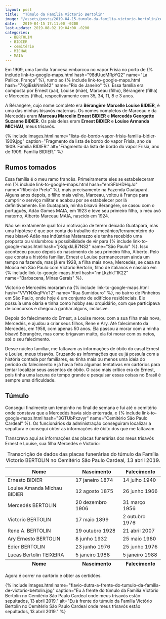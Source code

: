 ```yaml
---
layout: post
title:  "Túmulo da Família Victorio Bertolin"
image: "/assets/posts/2019-04-15-tumulo-da-familia-victorio-bertolin/cover.jpg"
date:   2019-04-15 17:11:00 -0200
last-update: 2019-08-02 19:04:00 -0200
categories:
  - BERTOLIN
  - BIDIER
  - cemitério
  - MICHAU
  - MAIA
---
```


Em 1909, uma família francesa embarcou no vapor Frisia no porto de {% include link-to-google-maps.html hash="98dUucMRpYQ2" name="La Pallice, França" %}, rumo ao {% include link-to-google-maps.html hash="7KgiBskNm842" name="Rio de Janeiro" %}. Essa família era composta por Ernest (pai), Louise (mãe), Marceau (filho), Bérangère (filha) e Mercedés (filha), respectivamente com 35, 34, 11, 8 e 3 anos.

A Bérangère, cujo nome completo era **Bérangère Marcelle Louise BIDIER**, é uma das minhas bisavós maternas. Os nomes completos de Marceau e da Mercedés eram **Marceau Marcelin Ernest BIDIER** e **Mercedés Georgette Suzanne BIDIER**. Os pais deles eram **Ernest BIDIER** e **Louise Armanda MICHAU**, meus trisavós.

{% include images.html name="lista-de-bordo-vapor-frisia-familia-bidier-1909.jpg" caption="Fragmento da lista de bordo do vapor Frisia, ano de 1909. Família BIDIER." alt="Fragmento da lista de bordo do vapor Frisia, ano de 1909. Família BIDIER." %}

## Rumos tomados

Essa família é o meu ramo francês. Primeiramente eles se estabeleceram em {% include link-to-google-maps.html hash="emSFbHDHqJo" name="Ribeirão Preto" %}, mais precisamente na Fazenda Guatapará. Alguns anos depois, o filho mais velho, Marceau, voltou à França para cumprir o serviço militar e acabou por se estabelecer por lá definitivamente. Em Guatapará, minha bisavó Bérangère, se casou com o português, Adão Gomes MAIA, em 1923 e teve seu primeiro filho, o meu avô materno, Alberto Marceau MAIA, nascido em 1924.

Não sei exatamente qual foi a motivação de terem deixado Guatapará, mas uma hipótese é que por conta do trabalho de mecânico/ferramenteiro do meu bisavô Adão nas indústrias Matarazzo ele tenha recebido uma proposta ou vislumbrou a possibilidade de vir para {% include link-to-google-maps.html hash="jKdgxkLB7NS2" name="São Paulo" %}. Isso aconteceu pouco depois do nascimento do seu primeiro filho, Alberto. Pelo que consta a história familiar, Ernest e Louise permaneceram ainda um tempo na fazenda, mas já em 1928, a filha mais nova, Mercedés, se casa na Moóca em São Paulo com Victorio Bertolin, filho de italianos e nascido em {% include link-to-google-maps.html hash="nnLkzhkT1K22" name="Barbacena, Minas Gerais" %}.

Victorio e Mercedés moraram na {% include link-to-google-maps.html hash="VVYNXkqPVxT2" name="Rua Sumidouro" %}, no bairro de Pinheiros em São Paulo, onde hoje é um conjunto de edifícios residênciais. Ele possuía uma olaria e tinha como hobby seu orquidário, com que participava de concursos e chegou a ganhar alguns, inclusive.

Depois do falecimento do Ernest, a Louise morou com a sua filha mais nova, Mercedés, e ajudou a criar seus filhos, Rene e Ary. Até falecimento da Mercedés, em 1956, com apenas 50 anos. Ela passou a morar com a minha bisavó Bérangère, mas como brigavam muito, ela foi morar com os netos, até o seu falecimento.

Desse núcleo familiar, me faltavam as informações de óbito do casal Ernest e Louise, meus trisavós. Cruzando as informações que eu já possuía com a história contada por familiares, eu tinha mais ou menos uma ideia do período do falecimento e já havia feito algumas tentativas em cartórios para tentar localizar seus assentos de óbito. O caso mais crítico era do Ernest, pois tinha uma lacuna de tempo grande e pesquisar essas coisas no Brasil é sempre uma dificuldade.

## Túmulo

Consegui finalmente um tempinho no final de semana e fui até o cemitério onde constava que a Mercedés havia sido enterrada, o {% include link-to-google-maps.html hash="3GTUbPxzvyr" name="Cemitério São Paulo Cardeal" %}. Os funcionários da administração conseguiram localizar a sepultura e consegui obter as informações de óbito dos que me faltavam.

Transcrevo aqui as informações das placas funerárias dos meus trisavós Ernest e Louise, sua filha Mercedés e Victorio:

<table class="centered">
  <caption>Transcrição de dados das placas funerárias do túmulo da Família Victorio BERTOLIN no Cemitério São Paulo Cardeal, 13 abril 2019.</caption>
  <thead>
    <tr>
      <th>Nome</th>
      <th>Nascimento</th>
      <th>Falecimento</th>
    </tr>
  </thead>
  <tbody>
    <tr>
      <td>Ernesto BIDIER</td>
      <td>17 janeiro 1874</td>
      <td>14 julho 1940</td>
    </tr>
    <tr>
      <td>Louise Amanda Michau BIDIER</td>
      <td>12 agosto 1875</td>
      <td>26 junho 1966</td>
    </tr>
    <tr>
      <td>Mercedés BERTOLIN</td>
      <td>20 dezembro 1906</td>
      <td>31 março 1956</td>
    </tr>
    <tr>
      <td>Victorio BERTOLIN</td>
      <td>17 maio 1899</td>
      <td>2 outubro 1976</td>
    </tr>
    <tr>
      <td>Rene A. BERTOLIN</td>
      <td>19 outubro 1928</td>
      <td>21 abril 2007</td>
    </tr>
    <tr>
      <td>Ary Ernesto BERTOLIN</td>
      <td>8 junho 1932</td>
      <td>25 maio 1980</td>
    </tr>
    <tr>
      <td>Edier BERTOLIN</td>
      <td>23 junho 1976</td>
      <td>25 junho 1976</td>
    </tr>
    <tr>
      <td>Lucas Bertolin TEIXEIRA</td>
      <td>5 janeiro 1988</td>
      <td>5 janeiro 1988</td>
    </tr>
  </tbody>
  <tfoot>
    <tr>
      <th>Nome</th>
      <th>Nascimento</th>
      <th>Falecimento</th>
    </tr>
  </tfoot>
</table>

Agora é correr no cartório e obter as certidões.

{% include images.html name="flavio-dutra-a-frente-do-tumulo-da-familia-de-victorio-bertolin.jpg" caption="Eu à frente do túmulo da Família Victório Bertolin no Cemitério São Paulo Cardeal onde meus trisavós estão sepultados, 13 abril 2019." alt="Eu à frente do túmulo da Família Victório Bertolin no Cemitério São Paulo Cardeal onde meus trisavós estão sepultados, 13 abril 2019." %}